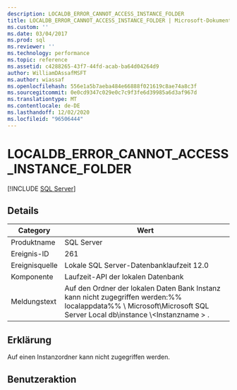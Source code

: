 ```yaml
---
description: LOCALDB_ERROR_CANNOT_ACCESS_INSTANCE_FOLDER
title: LOCALDB_ERROR_CANNOT_ACCESS_INSTANCE_FOLDER | Microsoft-Dokumentation
ms.custom: ''
ms.date: 03/04/2017
ms.prod: sql
ms.reviewer: ''
ms.technology: performance
ms.topic: reference
ms.assetid: c4288265-43f7-44fd-acab-ba64d04264d9
author: WilliamDAssafMSFT
ms.author: wiassaf
ms.openlocfilehash: 556e1a5b7aeba484e66888f021619c8ae74a8c3f
ms.sourcegitcommit: 0e0cd9347c029e0c7c9f3fe6d39985a6d3af967d
ms.translationtype: MT
ms.contentlocale: de-DE
ms.lasthandoff: 12/02/2020
ms.locfileid: "96506444"
---
```

# <a name="localdb_error_cannot_access_instance_folder"></a>LOCALDB_ERROR_CANNOT_ACCESS_INSTANCE_FOLDER
 [!INCLUDE [SQL Server](../../includes/applies-to-version/sqlserver.md)]
    
## <a name="details"></a>Details  
  
|Category|Wert|  
|-|-|  
|Produktname|SQL Server|  
|Ereignis-ID|261|  
|Ereignisquelle|Lokale SQL Server-Datenbanklaufzeit 12.0|  
|Komponente|Laufzeit-API der lokalen Datenbank|  
|Meldungstext|Auf den Ordner der lokalen Daten Bank Instanz kann nicht zugegriffen werden:%% localappdata%% \ Microsoft\Microsoft SQL Server Local db\instance \\<Instanzname \> .|  
  
## <a name="explanation"></a>Erklärung  
 Auf einen Instanzordner kann nicht zugegriffen werden.  
  
## <a name="user-action"></a>Benutzeraktion  
  
